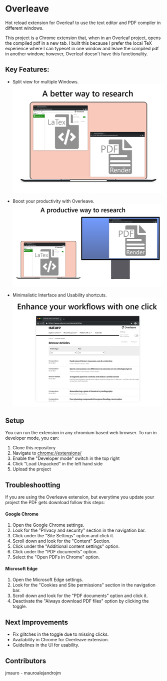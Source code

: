 # Overleave

Hot reload extension for Overleaf to use the text editor and PDF compiler in different windows.

This project is a Chrome extension that, when in an Overleaf project, opens the compiled pdf in a new tab. I built this because I prefer the local TeX experience where I can typeset in one window and leave the compiled pdf in another window; however, Overleaf doesn't have this functionality.

## Key Features:

* Split view for multiple Windows.
![Multitab View](https://github.com/mauroalejandrojm/overleave/blob/master/docs/Multitab.png)

* Boost your productivity with Overleave.
![Second Display](https://github.com/mauroalejandrojm/overleave/blob/master/docs/SecondDisplay.png)

* Minimalistic Interface and Usability shortcuts.
![Shortcuts](https://github.com/mauroalejandrojm/overleave/blob/master/docs/Shortcuts.png)

## Setup

You can run the extension in any chromium based web browser. To run in developer mode, you can:

1. Clone this repository
2. Navigate to [chrome://extensions/](chrome://extensions/)
3. Enable the "Developer mode" switch in the top right
4. Click "Load Unpacked" in the left hand side
5. Upload the project

## Troubleshootting

If you are using the Overleave extension, but everytime you update your project the PDF gets download follow this steps:

#### Google Chrome
1. Open the Google Chrome settings.
2. Look for the "Privacy and security" section in the navigation bar.
3. Click under the "Site Settings" option and click it.
4. Scroll down and look for the "Content" Section.
5. Click under the "Additional content settings" option.
6. Click under the "PDF documents" option.
7. Select the "Open PDFs in Chrome" option.

#### Microsoft Edge
1. Open the Microsoft Edge settings.
2. Look for the "Cookies and Site permissions" section in the navigation bar.
3. Scroll down and look for the "PDF documents" option and click it.
4. Deactivate the "Always download PDF files" option by clicking the toggle.

## Next Improvements 

* Fix glitches in the toggle due to missing clicks.
* Availability in Chrome for Overleave extension.
* Guidelines in the UI for usability.

## Contributors

jmauro - mauroalejandrojm